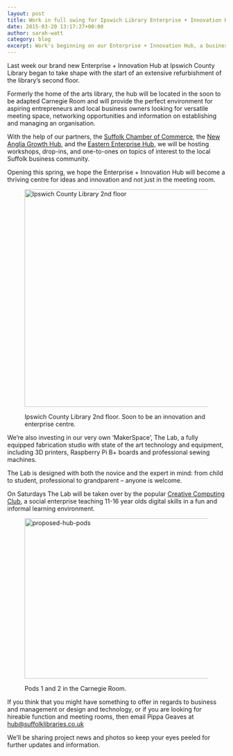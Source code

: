 ```yaml
---
layout: post
title: Work in full swing for Ipswich Library Enterprise + Innovation Hub
date: 2015-03-20 13:17:27+00:00
author: sarah-watt
category: blog
excerpt: Work's beginning on our Enterprise + Innovation Hub, a business and &#8216;maker&#8217; space. Take advantage of some expert business advice &#8211; and our 3D printers.
---
```

Last week our brand new Enterprise + Innovation Hub at Ipswich County Library began to take shape with the start of an extensive refurbishment of the library’s second floor.

Formerly the home of the arts library, the hub will be located in the soon to be adapted Carnegie Room and will provide the perfect environment for aspiring entrepreneurs and local business owners looking for versatile meeting space, networking opportunities and information on establishing and managing an organisation.

With the help of our partners, the [Suffolk Chamber of Commerce](http://www.suffolkchamber.co.uk/), the [New Anglia Growth Hub](http://www.newangliagrowthhub.co.uk/), and the [Eastern Enterprise Hub](http://www.eehub.co.uk/), we will be hosting workshops, drop-ins, and one-to-ones on topics of interest to the local Suffolk business community.

Opening this spring, we hope the Enterprise + Innovation Hub will become a thriving centre for ideas and innovation and not just in the meeting room.<figure class="figure alignnone">

<img src="http://suffolklibraries.co.uk/wp-content/uploads/2015/03/hub.jpg" alt="Ipswich County Library 2nd floor" width="753" height="502" /><figcaption>Ipswich County Library 2nd floor. Soon to be an innovation and enterprise centre.</figcaption></figure>

We’re also investing in our very own ‘MakerSpace’, The Lab, a fully equipped fabrication studio with state of the art technology and equipment, including 3D printers, Raspberry Pi B+ boards and professional sewing machines.

The Lab is designed with both the novice and the expert in mind: from child to student, professional to grandparent – anyone is welcome.

On Saturdays The Lab will be taken over by the popular [Creative Computing Club](http://www.creativecomputingclub.com/), a social enterprise teaching 11-16 year olds digital skills in a fun and informal learning environment.<figure class="figure aligncenter">

<img src="http://suffolklibraries.co.uk/wp-content/uploads/2015/03/proposed-hub-pods.png" alt="proposed-hub-pods" width="740" height="370" /><figcaption>Pods 1 and 2 in the Carnegie Room.</figcaption></figure>

If you think that you might have something to offer in regards to business and management or design and technology, or if you are looking for hireable function and meeting rooms, then email Pippa Geaves at hub@suffolklibraries.co.uk

We’ll be sharing project news and photos so keep your eyes peeled for further updates and information.

